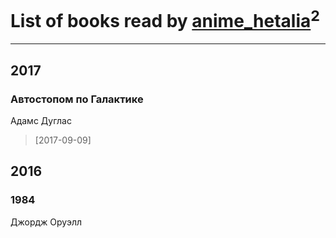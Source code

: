 # List of books read by [anime_hetalia](http://vk.com/id137961387)<sup>2</sup>
---

## 2017

### Автостопом по Галактике
Адамс Дуглас
> [2017-09-09] 



## 2016

### 1984
Джордж Оруэлл



